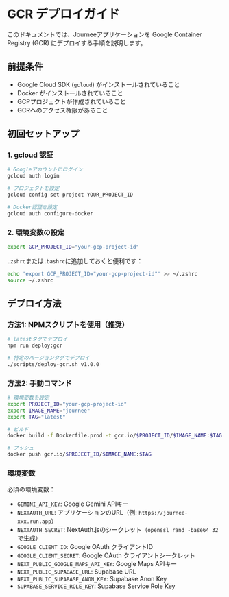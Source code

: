 # GCR デプロイガイド

このドキュメントでは、Journeeアプリケーションを Google Container Registry (GCR) にデプロイする手順を説明します。

## 前提条件

- Google Cloud SDK (`gcloud`) がインストールされていること
- Docker がインストールされていること
- GCPプロジェクトが作成されていること
- GCRへのアクセス権限があること

## 初回セットアップ

### 1. gcloud 認証

```bash
# Googleアカウントにログイン
gcloud auth login

# プロジェクトを設定
gcloud config set project YOUR_PROJECT_ID

# Docker認証を設定
gcloud auth configure-docker
```

### 2. 環境変数の設定

```bash
export GCP_PROJECT_ID="your-gcp-project-id"
```

`.zshrc`または`.bashrc`に追加しておくと便利です：

```bash
echo 'export GCP_PROJECT_ID="your-gcp-project-id"' >> ~/.zshrc
source ~/.zshrc
```

## デプロイ方法

### 方法1: NPMスクリプトを使用（推奨）

```bash
# latestタグでデプロイ
npm run deploy:gcr

# 特定のバージョンタグでデプロイ
./scripts/deploy-gcr.sh v1.0.0
```

### 方法2: 手動コマンド

```bash
# 環境変数を設定
export PROJECT_ID="your-gcp-project-id"
export IMAGE_NAME="journee"
export TAG="latest"

# ビルド
docker build -f Dockerfile.prod -t gcr.io/$PROJECT_ID/$IMAGE_NAME:$TAG .

# プッシュ
docker push gcr.io/$PROJECT_ID/$IMAGE_NAME:$TAG
```

### 環境変数

必須の環境変数：

- `GEMINI_API_KEY`: Google Gemini APIキー
- `NEXTAUTH_URL`: アプリケーションのURL（例: `https://journee-xxx.run.app`）
- `NEXTAUTH_SECRET`: NextAuth.jsのシークレット（`openssl rand -base64 32`で生成）
- `GOOGLE_CLIENT_ID`: Google OAuth クライアントID
- `GOOGLE_CLIENT_SECRET`: Google OAuth クライアントシークレット
- `NEXT_PUBLIC_GOOGLE_MAPS_API_KEY`: Google Maps APIキー
- `NEXT_PUBLIC_SUPABASE_URL`: Supabase URL
- `NEXT_PUBLIC_SUPABASE_ANON_KEY`: Supabase Anon Key
- `SUPABASE_SERVICE_ROLE_KEY`: Supabase Service Role Key
